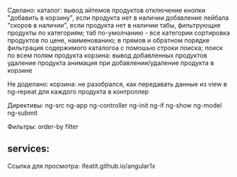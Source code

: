 Сделано: 
  каталог:
    вывод айтемов продуктов
    отключение кнопки "добавить в корзину", если продукта нет в наличии
    добавление лейбала "скоров в наличии", если продукта нет в наличии
    табы, фильтрующие продукты по категориям; таб по-умолчанию - все категории
    сортировка продуктов по цене, наименованию; в прямов и обратном порядке
    фильтрация содержимого каталогоа с помошью строки поиска; поиск по всем полям продукта
  корзина: 
    вывод добавленных продуктов
    удаление продукта
    анимация при добавлении/удаление продукта в корзине

Не доделано:
  корзина:
    не разобрался, как передавать данные из view в ng-repeat для каждого продукта в контроллер

 Директивы:
  ng-src
  ng-app
  ng-controller 
  ng-init
  ng-if
  ng-show
  ng-model
  ng-submit

Фильтры:
  order-by
  filter

services: 
  -

Ссылка для просмотра: ifeatit.github.io/angular1x
